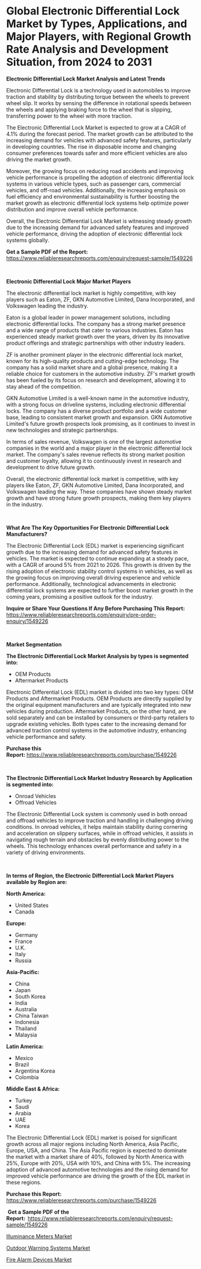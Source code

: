 <p><h1>Global Electronic Differential Lock Market by Types, Applications, and Major Players, with Regional Growth Rate Analysis and Development Situation, from 2024 to 2031</h1></p><p><strong>Electronic Differential Lock Market Analysis and Latest Trends</strong></p>
<p><p>Electronic Differential Lock is a technology used in automobiles to improve traction and stability by distributing torque between the wheels to prevent wheel slip. It works by sensing the difference in rotational speeds between the wheels and applying braking force to the wheel that is slipping, transferring power to the wheel with more traction.</p><p>The Electronic Differential Lock Market is expected to grow at a CAGR of 4.1% during the forecast period. The market growth can be attributed to the increasing demand for vehicles with advanced safety features, particularly in developing countries. The rise in disposable income and changing consumer preferences towards safer and more efficient vehicles are also driving the market growth.</p><p>Moreover, the growing focus on reducing road accidents and improving vehicle performance is propelling the adoption of electronic differential lock systems in various vehicle types, such as passenger cars, commercial vehicles, and off-road vehicles. Additionally, the increasing emphasis on fuel efficiency and environmental sustainability is further boosting the market growth as electronic differential lock systems help optimize power distribution and improve overall vehicle performance.</p><p>Overall, the Electronic Differential Lock Market is witnessing steady growth due to the increasing demand for advanced safety features and improved vehicle performance, driving the adoption of electronic differential lock systems globally.</p></p>
<p><strong>Get a Sample PDF of the Report:&nbsp;</strong> <a href="https://www.reliableresearchreports.com/enquiry/request-sample/1549226">https://www.reliableresearchreports.com/enquiry/request-sample/1549226</a></p>
<p>&nbsp;</p>
<p><strong>Electronic Differential Lock Major Market Players</strong></p>
<p><p>The electronic differential lock market is highly competitive, with key players such as Eaton, ZF, GKN Automotive Limited, Dana Incorporated, and Volkswagen leading the industry. </p><p>Eaton is a global leader in power management solutions, including electronic differential locks. The company has a strong market presence and a wide range of products that cater to various industries. Eaton has experienced steady market growth over the years, driven by its innovative product offerings and strategic partnerships with other industry leaders.</p><p>ZF is another prominent player in the electronic differential lock market, known for its high-quality products and cutting-edge technology. The company has a solid market share and a global presence, making it a reliable choice for customers in the automotive industry. ZF's market growth has been fueled by its focus on research and development, allowing it to stay ahead of the competition.</p><p>GKN Automotive Limited is a well-known name in the automotive industry, with a strong focus on driveline systems, including electronic differential locks. The company has a diverse product portfolio and a wide customer base, leading to consistent market growth and expansion. GKN Automotive Limited's future growth prospects look promising, as it continues to invest in new technologies and strategic partnerships.</p><p>In terms of sales revenue, Volkswagen is one of the largest automotive companies in the world and a major player in the electronic differential lock market. The company's sales revenue reflects its strong market position and customer loyalty, allowing it to continuously invest in research and development to drive future growth.</p><p>Overall, the electronic differential lock market is competitive, with key players like Eaton, ZF, GKN Automotive Limited, Dana Incorporated, and Volkswagen leading the way. These companies have shown steady market growth and have strong future growth prospects, making them key players in the industry.</p></p>
<p>&nbsp;</p>
<p><strong>What Are The Key Opportunities For Electronic Differential Lock Manufacturers?</strong></p>
<p><p>The Electronic Differential Lock (EDL) market is experiencing significant growth due to the increasing demand for advanced safety features in vehicles. The market is expected to continue expanding at a steady pace, with a CAGR of around 5% from 2021 to 2026. This growth is driven by the rising adoption of electronic stability control systems in vehicles, as well as the growing focus on improving overall driving experience and vehicle performance. Additionally, technological advancements in electronic differential lock systems are expected to further boost market growth in the coming years, promising a positive outlook for the industry.</p></p>
<p><strong>Inquire or Share Your Questions If Any Before Purchasing This Report:</strong> <a href="https://www.reliableresearchreports.com/enquiry/pre-order-enquiry/1549226">https://www.reliableresearchreports.com/enquiry/pre-order-enquiry/1549226</a></p>
<p>&nbsp;</p>
<p><strong>Market Segmentation</strong></p>
<p><strong>The Electronic Differential Lock Market Analysis by types is segmented into:</strong></p>
<p><ul><li>OEM Products</li><li>Aftermarket Products</li></ul></p>
<p><p>Electronic Differential Lock (EDL) market is divided into two key types: OEM Products and Aftermarket Products. OEM Products are directly supplied by the original equipment manufacturers and are typically integrated into new vehicles during production. Aftermarket Products, on the other hand, are sold separately and can be installed by consumers or third-party retailers to upgrade existing vehicles. Both types cater to the increasing demand for advanced traction control systems in the automotive industry, enhancing vehicle performance and safety.</p></p>
<p><strong>Purchase this Report:&nbsp;</strong><a href="https://www.reliableresearchreports.com/purchase/1549226">https://www.reliableresearchreports.com/purchase/1549226</a></p>
<p>&nbsp;</p>
<p><strong>The Electronic Differential Lock Market Industry Research by Application is segmented into:</strong></p>
<p><ul><li>Onroad Vehicles</li><li>Offroad Vehicles</li></ul></p>
<p><p>The Electronic Differential Lock system is commonly used in both onroad and offroad vehicles to improve traction and handling in challenging driving conditions. In onroad vehicles, it helps maintain stability during cornering and acceleration on slippery surfaces, while in offroad vehicles, it assists in navigating rough terrain and obstacles by evenly distributing power to the wheels. This technology enhances overall performance and safety in a variety of driving environments.</p></p>
<p>&nbsp;</p>
<p><strong>In terms of Region, the Electronic Differential Lock Market Players available by Region are:</strong></p>
<p>
    <p> <strong> North America: </strong>
        <ul>
            <li>United States</li>
            <li>Canada</li>
        </ul>
        </p> 
    <p> <strong> Europe: </strong>
        <ul>
            <li>Germany</li>
            <li>France</li>
            <li>U.K.</li>
            <li>Italy</li>
            <li>Russia</li>
        </ul>
        </p> 
    <p> <strong> Asia-Pacific: </strong>
        <ul>
            <li>China</li>
            <li>Japan</li>
            <li>South Korea</li>
            <li>India</li>
            <li>Australia</li>
            <li>China Taiwan</li>
            <li>Indonesia</li>
            <li>Thailand</li>
            <li>Malaysia</li>
        </ul>
        </p> 
    <p> <strong> Latin America: </strong>
        <ul>
            <li>Mexico</li>
            <li>Brazil</li>
            <li>Argentina Korea</li>
            <li>Colombia</li>
        </ul>
        </p> 
    <p> <strong> Middle East & Africa: </strong>
        <ul>
            <li>Turkey</li>
            <li>Saudi</li>
            <li>Arabia</li>
            <li>UAE</li>
            <li>Korea</li>
        </ul>
    </p>
    </p>
<p><p>The Electronic Differential Lock (EDL) market is poised for significant growth across all major regions including North America, Asia Pacific, Europe, USA, and China. The Asia Pacific region is expected to dominate the market with a market share of 40%, followed by North America with 25%, Europe with 20%, USA with 10%, and China with 5%. The increasing adoption of advanced automotive technologies and the rising demand for improved vehicle performance are driving the growth of the EDL market in these regions.</p></p>
<p><strong>Purchase this Report: </strong><a href="https://www.reliableresearchreports.com/purchase/1549226">https://www.reliableresearchreports.com/purchase/1549226</a></p>
<p>&nbsp;<strong>Get a Sample PDF of the Report:&nbsp;&nbsp;</strong><a href="https://www.reliableresearchreports.com/enquiry/request-sample/1549226">https://www.reliableresearchreports.com/enquiry/request-sample/1549226</a></p>
<p><strong></strong></p>
<p><p><a href="https://view.publitas.com/reportprime-1/illuminance-meters-market-size-growing-and-forecasted-for-period-from-2023-2030-and-provides-complete-market-analysis-of-this-market/">Illuminance Meters Market</a></p><p><a href="https://view.publitas.com/reportprime-1/global-outdoor-warning-systems-market-by-types-applications-and-major-players-with-regional-growth-rate-analysis-and-development-situation-from-2023-to-2030/">Outdoor Warning Systems Market</a></p><p><a href="https://view.publitas.com/reportprime-1/fire-alarm-devices-market-growth-market-trends-covid-19-impact-and-forecasts-for-period-from-2023-2030/">Fire Alarm Devices Market</a></p></p>